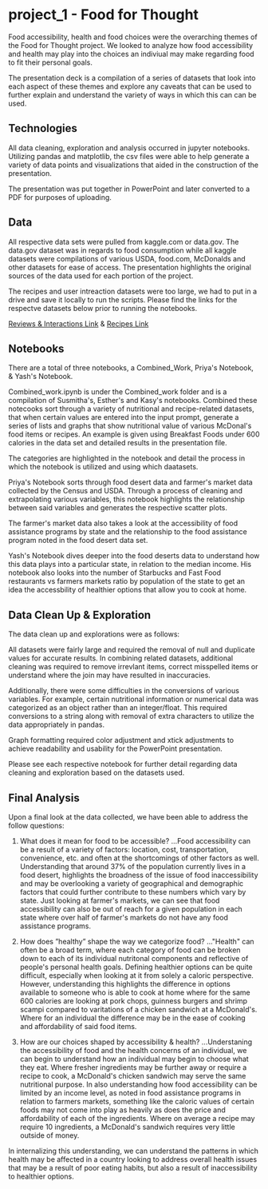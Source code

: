 # project_1 - Food for Thought
Food accessibility, health and food choices were the overarching themes of the Food for Thought project. We looked to analyze how food accessibility and health may play into the choices an indiviual may make regarding food to fit their personal goals. 

The presentation deck is a compilation of a series of datasets that look into each aspect of these themes and explore any caveats that can be used to further explain and understand the variety of ways in which this can can be used. 


## Technologies
All data cleaning, exploration and analysis occurred in jupyter notebooks. Utilizing pandas and matplotlib, the csv files were able to help generate a variety of data points and visualizations that aided in the construction of the presentation.

The presentation was put together in PowerPoint and later converted to a PDF for purposes of uploading. 


## Data
All respective data sets were pulled from kaggle.com or data.gov. The data.gov dataset was in regards to food consumption while all kaggle datasets were compilations of various USDA, food.com, McDonalds and other datasets for ease of access. The presentation highlights the original sources of the data used for each portion of the project.

The recipes and user intreaction datasets were too large, we had to put in a drive and save it locally to run the scripts. Please find the links for the respectve datasets below prior to running the notebooks.

[Reviews & Interactions Link](https://drive.google.com/file/d/1mUidiQSvwrK3rDyoc94vM7owyUphSJ7K/view?usp=sharing "Reviews & Interactions Link") & [Recipes Link](https://drive.google.com/file/d/1X-ql9B4xjRIPa3Sa7kJTzEXekW6pBand/view?usp=sharing "Recipes Link")


## Notebooks 
There are a total of three notebooks, a Combined_Work, Priya's Notebook, & Yash's Notebook. 

Combined_work.ipynb is under the Combined_work folder and is a compilation of Susmitha's, Esther's and Kasy's notebooks. Combined these notecooks sort through a variety of nutritional and recipe-related datasets, that when certain values are entered into the input prompt, generate a series of lists and graphs that show nutritional value of various McDonal's food items or recipes. An example is given using Breakfast Foods under 600 calories in the data set and detailed results in the presentation file.

The categories are highlighted in the notebook and detail the process in which the notebook is utilized and using which daatasets. 

Priya's Notebook sorts through food desert data and farmer's market data collected by the Census and USDA. Through a process of cleaning and extrapolating various variables, this notebook highlights the relationship between said variables and generates the respective scatter plots. 

The farmer's market data also takes a look at the accessibility of food assistance programs by state and the relationship to the food assistance program noted in the food desert data set. 

Yash's Notebook dives deeper into the food deserts data to understand how this data plays into a particular state, in relation to the median income. His notebook also looks into the number of Starbucks and Fast Food restaurants vs farmers markets ratio by population of the state to get an idea the accessbility of healthier options that allow you to cook at home.  


## Data Clean Up & Exploration 

The data clean up and explorations were as follows:

All datasets were fairly large and required the removal of null and duplicate values for accurate results. In combining related datasets, additional cleaning was required to remove irrevlant items, correct misspelled items or understand where the join may have resulted in inaccuracies. 

Additionally, there were some difficulties in the conversions of various variables. For example, certain nutritional information or numerical data was categorized as an object rather than an integer/float. This required conversions to a string along with removal of extra characters to utilize the data appropriately in pandas. 

Graph formatting required color adjustment and xtick adjustments to achieve readability and usability for the PowerPoint presentation. 

Please see each respective notebook for further detail regarding data cleaning and exploration based on the datasets used. 


## Final Analysis
Upon a final look at the data collected, we have been able to address the follow questions: 
1. What does it mean for food to be accessible? 
...Food accessibility can be a result of a variety of factors: location, cost, transportation, convenience, etc. and often at the shortcomings of other factors as well. Understanding that around 37% of the population currently lives in a food desert, highlights the broadness of the issue of food inaccessibility and may be overlooking a variety of geographical and demographic factors that could further contribute to these numbers which vary by state. Just looking at farmer's markets, we can see that food accessibility can also be out of reach for a given population in each state where over half of farmer's markets do not have any food assistance programs.

2. How does ”healthy” shape the way we categorize food? 
..."Health" can often be a broad term, where each category of food can be broken down to each of its individual nutritonal components and reflective of people's personal health goals. Defining healthier options can be quite difficult, especially when looking at it from solely a caloric perspective. However, understanding this highlights the difference in options available to someone who is able to cook at home where for the same 600 calories are looking at pork chops, guinness burgers and shrimp scampi compared to varitations of a chicken sandwich at a McDonald's. Where for an individual the difference may be in the ease of cooking and affordability of said food items. 

3. How are our choices shaped by accessibility & health?
...Understaning the accessibility of food and the health concerns of an individual, we can begin to understand how an individual may begin to choose what they eat. Where fresher ingredients may be further away or require a recipe to cook, a McDonald's chicken sandwich may serve the same nutritional purpose. In also understanding how food accessibility can be limited by an income level, as noted in food assistance programs in relation to farmers markets, something like the caloric values of certain foods may not come into play as heavily as does the price and affordability of each of the ingredients. Where on average a recipe may require 10 ingredients, a McDonald's sandwich requires very little outside of money. 

In internalizing this understanding, we can understand the patterns in which health may be affected in a country looking to address overall health issues that may be a result of poor eating habits, but also a result of inaccessibility to healthier options. 

